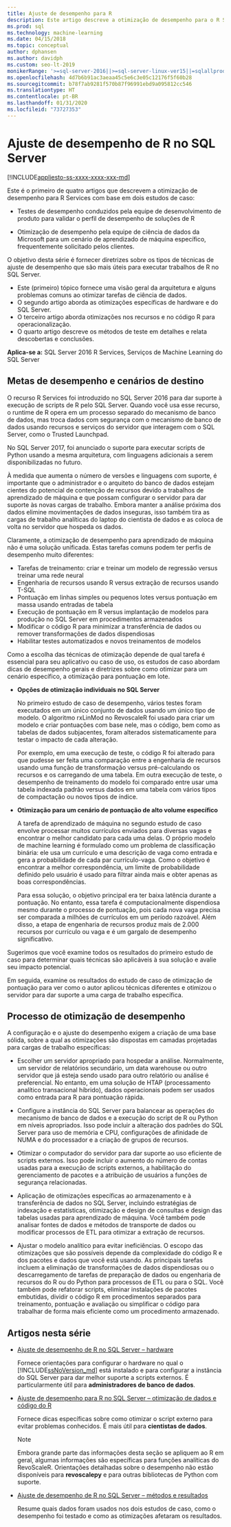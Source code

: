 ```yaml
---
title: Ajuste de desempenho para R
description: Este artigo descreve a otimização de desempenho para o R Services.
ms.prod: sql
ms.technology: machine-learning
ms.date: 04/15/2018
ms.topic: conceptual
author: dphansen
ms.author: davidph
ms.custom: seo-lt-2019
monikerRange: '>=sql-server-2016||>=sql-server-linux-ver15||=sqlallproducts-allversions'
ms.openlocfilehash: 4d7b6b91ac3aeaa45c5e6c3e05c12176f5f60b28
ms.sourcegitcommit: b78f7ab9281f570b87f96991ebd9a095812cc546
ms.translationtype: HT
ms.contentlocale: pt-BR
ms.lasthandoff: 01/31/2020
ms.locfileid: "73727353"
---
```

# <a name="performance-tuning-for-r-in-sql-server"></a>Ajuste de desempenho de R no SQL Server
[!INCLUDE[appliesto-ss-xxxx-xxxx-xxx-md](../../includes/appliesto-ss-xxxx-xxxx-xxx-md.md)]

Este é o primeiro de quatro artigos que descrevem a otimização de desempenho para R Services com base em dois estudos de caso:

- Testes de desempenho conduzidos pela equipe de desenvolvimento de produto para validar o perfil de desempenho de soluções de R

- Otimização de desempenho pela equipe de ciência de dados da Microsoft para um cenário de aprendizado de máquina específico, frequentemente solicitado pelos clientes.

O objetivo desta série é fornecer diretrizes sobre os tipos de técnicas de ajuste de desempenho que são mais úteis para executar trabalhos de R no SQL Server.

+ Este (primeiro) tópico fornece uma visão geral da arquitetura e alguns problemas comuns ao otimizar tarefas de ciência de dados.
+ O segundo artigo aborda as otimizações específicas de hardware e do SQL Server.
+ O terceiro artigo aborda otimizações nos recursos e no código R para operacionalização.
+ O quarto artigo descreve os métodos de teste em detalhes e relata descobertas e conclusões.

**Aplica-se a:** SQL Server 2016 R Services, Serviços de Machine Learning do SQL Server

## <a name="performance-goals-and-targeted-scenarios"></a>Metas de desempenho e cenários de destino

O recurso R Services foi introduzido no SQL Server 2016 para dar suporte à execução de scripts de R pelo SQL Server. Quando você usa esse recurso, o runtime de R opera em um processo separado do mecanismo de banco de dados, mas troca dados com segurança com o mecanismo de banco de dados usando recursos e serviços do servidor que interagem com o SQL Server, como o Trusted Launchpad.

No SQL Server 2017, foi anunciado o suporte para executar scripts de Python usando a mesma arquitetura, com linguagens adicionais a serem disponibilizadas no futuro.

À medida que aumenta o número de versões e linguagens com suporte, é importante que o administrador e o arquiteto do banco de dados estejam cientes do potencial de contenção de recursos devido a trabalhos de aprendizado de máquina e que possam configurar o servidor para dar suporte às novas cargas de trabalho. Embora manter a análise próxima dos dados elimine movimentações de dados inseguras, isso também tira as cargas de trabalho analíticas do laptop do cientista de dados e as coloca de volta no servidor que hospeda os dados.

Claramente, a otimização de desempenho para aprendizado de máquina não é uma solução unificada. Estas tarefas comuns podem ter perfis de desempenho muito diferentes:

- Tarefas de treinamento: criar e treinar um modelo de regressão versus treinar uma rede neural
- Engenharia de recursos usando R versus extração de recursos usando T-SQL
- Pontuação em linhas simples ou pequenos lotes versus pontuação em massa usando entradas de tabela
- Execução de pontuação em R versus implantação de modelos para produção no SQL Server em procedimentos armazenados
- Modificar o código R para minimizar a transferência de dados ou remover transformações de dados dispendiosas
- Habilitar testes automatizados e novos treinamentos de modelos

Como a escolha das técnicas de otimização depende de qual tarefa é essencial para seu aplicativo ou caso de uso, os estudos de caso abordam dicas de desempenho gerais e diretrizes sobre como otimizar para um cenário específico, a otimização para pontuação em lote.

+ **Opções de otimização individuais no SQL Server**

    No primeiro estudo de caso de desempenho, vários testes foram executados em um único conjunto de dados usando um único tipo de modelo. O algoritmo rxLinMod no RevoscaleR foi usado para criar um modelo e criar pontuações com base nele, mas o código, bem como as tabelas de dados subjacentes, foram alterados sistematicamente para testar o impacto de cada alteração.

    Por exemplo, em uma execução de teste, o código R foi alterado para que pudesse ser feita uma comparação entre a engenharia de recursos usando uma função de transformação versus pré-calculando os recursos e os carregando de uma tabela. Em outra execução de teste, o desempenho de treinamento do modelo foi comparado entre usar uma tabela indexada padrão versus dados em uma tabela com vários tipos de compactação ou novos tipos de índice.

+ **Otimização para um cenário de pontuação de alto volume específico**

    A tarefa de aprendizado de máquina no segundo estudo de caso envolve processar muitos currículos enviados para diversas vagas e encontrar o melhor candidato para cada uma delas. O próprio modelo de machine learning é formulado como um problema de classificação binária: ele usa um currículo e uma descrição de vaga como entrada e gera a probabilidade de cada par currículo-vaga. Como o objetivo é encontrar a melhor correspondência, um limite de probabilidade definido pelo usuário é usado para filtrar ainda mais e obter apenas as boas correspondências.

    Para essa solução, o objetivo principal era ter baixa latência durante a pontuação. No entanto, essa tarefa é computacionalmente dispendiosa mesmo durante o processo de pontuação, pois cada nova vaga precisa ser comparada a milhões de currículos em um período razoável. Além disso, a etapa de engenharia de recursos produz mais de 2.000 recursos por currículo ou vaga e é um gargalo de desempenho significativo.

Sugerimos que você examine todos os resultados do primeiro estudo de caso para determinar quais técnicas são aplicáveis à sua solução e avalie seu impacto potencial.

Em seguida, examine os resultados do estudo de caso de otimização de pontuação para ver como o autor aplicou técnicas diferentes e otimizou o servidor para dar suporte a uma carga de trabalho específica.

## <a name="performance-optimization-process"></a>Processo de otimização de desempenho

A configuração e o ajuste do desempenho exigem a criação de uma base sólida, sobre a qual as otimizações são dispostas em camadas projetadas para cargas de trabalho específicas:

- Escolher um servidor apropriado para hospedar a análise. Normalmente, um servidor de relatórios secundário, um data warehouse ou outro servidor que já esteja sendo usado para outro relatório ou análise é preferencial. No entanto, em uma solução de HTAP (processamento analítico transacional híbrido), dados operacionais podem ser usados como entrada para R para pontuação rápida.

- Configure a instância do SQL Server para balancear as operações do mecanismo de banco de dados e a execução do script de R ou Python em níveis apropriados. Isso pode incluir a alteração dos padrões do SQL Server para uso de memória e CPU, configurações de afinidade de NUMA e do processador e a criação de grupos de recursos.

- Otimizar o computador do servidor para dar suporte ao uso eficiente de scripts externos. Isso pode incluir o aumento do número de contas usadas para a execução de scripts externos, a habilitação do gerenciamento de pacotes e a atribuição de usuários a funções de segurança relacionadas.

- Aplicação de otimizações específicas ao armazenamento e à transferência de dados no SQL Server, incluindo estratégias de indexação e estatísticas, otimização e design de consultas e design das tabelas usadas para aprendizado de máquina. Você também pode analisar fontes de dados e métodos de transporte de dados ou modificar processos de ETL para otimizar a extração de recursos.

- Ajustar o modelo analítico para evitar ineficiências. O escopo das otimizações que são possíveis depende da complexidade do código R e dos pacotes e dados que você está usando. As principais tarefas incluem a eliminação de transformações de dados dispendiosas ou o descarregamento de tarefas de preparação de dados ou engenharia de recursos do R ou do Python para processos de ETL ou para o SQL. Você também pode refatorar scripts, eliminar instalações de pacotes embutidas, dividir o código R em procedimentos separados para treinamento, pontuação e avaliação ou simplificar o código para trabalhar de forma mais eficiente como um procedimento armazenado.

## <a name="articles-in-this-series"></a>Artigos nesta série

+ [Ajuste de desempenho de R no SQL Server – hardware](../r/sql-server-configuration-r-services.md)

    Fornece orientações para configurar o hardware no qual o [!INCLUDE[ssNoVersion_md](../../includes/ssnoversion-md.md)] está instalado e para configurar a instância do SQL Server para dar melhor suporte a scripts externos. É particularmente útil para **administradores de banco de dados**.

+ [Ajuste de desempenho para R no SQL Server – otimização de dados e código do R](../r/r-and-data-optimization-r-services.md)

    Fornece dicas específicas sobre como otimizar o script externo para evitar problemas conhecidos. É mais útil para **cientistas de dados**.

    > [!NOTE]
    > Embora grande parte das informações desta seção se apliquem ao R em geral, algumas informações são específicas para funções analíticas do RevoScaleR. Orientações detalhadas sobre o desempenho não estão disponíveis para **revoscalepy** e para outras bibliotecas de Python com suporte.
    >

+ [Ajuste de desempenho de R no SQL Server – métodos e resultados](../r/performance-case-study-r-services.md)

    Resume quais dados foram usados nos dois estudos de caso, como o desempenho foi testado e como as otimizações afetaram os resultados.
